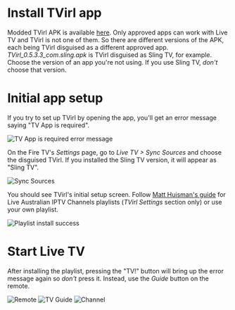 # Install TVirl app

Modded TVirl APK is available [here](https://forums.whirlpool.net.au/go?https%3A%2F%2Fmega.nz%2Ffolder%2FaFVUVLYT%23pNEFZi3Y6wmSyWIsavkqLw). Only approved apps can work with Live TV and TVirl is not one of them. So there are different versions of the APK, each being TVirl disguised as a different approved app. _TVirl_0.5.3.3_com.sling.apk_ is TVirl disguised as Sling TV, for example. Choose the version of an app you're not using. If you use Sling TV, _don't_ choose that version.

# Initial app setup

If you try to set up TVirl by opening the app, you'll get an error message saying "TV App is required".

![TV App is required error message](https://i.imgur.com/jrmRAqCl.png)

On the Fire TV's _Settings_ page, go to _Live TV > Sync Sources_ and choose the disguised TVirl. If you installed the Sling TV version, it will appear as "Sling TV".

![Sync Sources](https://i.imgur.com/plkVCe5l.png)

You should see TVirl's initial setup screen. Follow [Matt Huisman's guide](https://www.matthuisman.nz/2019/01/live-au-iptv-channels-on-android.html) for Live Australian IPTV Channels playlists (_TVirl Settings_ section only) or use your own playlist.

![Playlist install success](https://i.imgur.com/dcNRmJjl.png)

# Start Live TV

After installing the playlist, pressing the "TV!" button will bring up the error message again so _don't_ press it. Instead, use the _Guide_ button on the remote.

![Remote](https://i.imgur.com/qmGpxLEl.jpg)
![TV Guide](https://i.imgur.com/OwEFTiLl.png)
![Channel](https://i.imgur.com/LBZOCXKl.png)